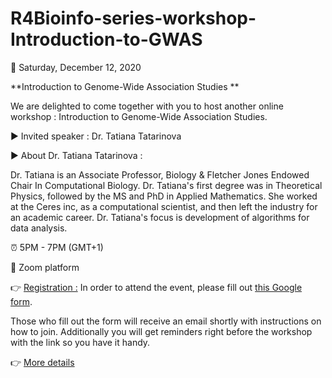 # R4Bioinfo-series-workshop-Introduction-to-GWAS

:date: Saturday, December 12, 2020 

**Introduction to Genome-Wide Association Studies **

We are delighted to come together with you to host another online workshop : Introduction to Genome-Wide Association Studies.

▶️ Invited speaker : Dr. Tatiana Tatarinova

▶️ About Dr. Tatiana Tatarinova :

Dr. Tatiana is an Associate Professor, Biology & Fletcher Jones Endowed Chair In Computational Biology. Dr. Tatiana's first degree was in Theoretical Physics, followed by the MS and PhD in Applied Mathematics. She worked at the Ceres inc, as a computational scientist, and then left the industry for an academic career. Dr. Tatiana's focus is development of algorithms for data analysis.

:alarm_clock: 5PM - 7PM (GMT+1)

:round_pushpin: Zoom platform

:point_right: [Registration :](https://tinyurl.com/yx9fkgcg) In order to attend the event, please fill out [this Google form](https://tinyurl.com/yx9fkgcg).

Those who fill out the form will receive an email shortly with instructions on how to join. Additionally you will get reminders right before the workshop with the link so you have it handy.

:point_right: [More details](https://www.meetup.com/rladies-tunis/events/274828487/)
